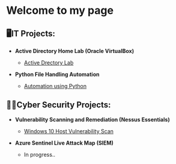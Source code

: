 <h1> Welcome to my page <br/></a>
<h2>🖥️IT Projects:</h2>
   
-  <b>Active Directory Home Lab (Oracle VirtualBox)</b>
   - [Active Drectory Lab](https://github.com/mozaki99/Active-Directory-Home-Lab)

-  <b>Python File Handling Automation</b>
   - [Automation using Python](https://github.com/mozaki99/Python-Log-Parsing-Automation)

<h2>👨‍💻Cyber Security Projects:</h2>

- <b>Vulnerability Scanning and Remediation (Nessus Essentials)</b>
  - [Windows 10 Host Vulnerability Scan](https://github.com/mozaki99/VulnerabilityScanner)

- <b>Azure Sentinel Live Attack Map (SIEM) </b>
  - In progress..
